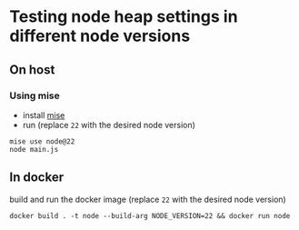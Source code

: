 # Testing node heap settings in different node versions

## On host
### Using mise
- install [mise](https://mise.jdx.dev)
- run (replace `22` with the desired node version)
```
mise use node@22
node main.js
```

## In docker
build and run the docker image (replace `22` with the desired node version)
```shell
docker build . -t node --build-arg NODE_VERSION=22 && docker run node
```
